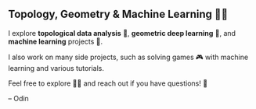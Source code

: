 ## Topology, Geometry & Machine Learning 🍩🤖

I explore **topological data analysis** 🍃, **geometric deep learning** 🔺, and **machine learning** projects 🚀.  

I also work on many side projects, such as solving games 🎮 with machine learning and various tutorials.

Feel free to explore 👨‍💻 and reach out if you have questions! 💬

– Odin
